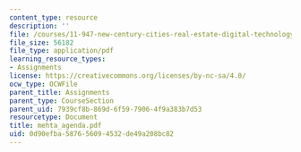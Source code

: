 ```yaml
---
content_type: resource
description: ''
file: /courses/11-947-new-century-cities-real-estate-digital-technology-and-design-fall-2004/0d90efba587656094532de49a208bc82_mehta_agenda.pdf
file_size: 56182
file_type: application/pdf
learning_resource_types:
- Assignments
license: https://creativecommons.org/licenses/by-nc-sa/4.0/
ocw_type: OCWFile
parent_title: Assignments
parent_type: CourseSection
parent_uid: 7939cf8b-869d-6f59-7906-4f9a383b7d53
resourcetype: Document
title: mehta_agenda.pdf
uid: 0d90efba-5876-5609-4532-de49a208bc82
---
```

